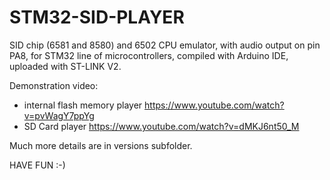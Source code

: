 # STM32-SID-PLAYER
SID chip (6581 and 8580) and 6502 CPU emulator, with audio output on pin PA8, for STM32 line of microcontrollers, compiled with Arduino IDE, uploaded with ST-LINK V2.

Demonstration video: 
 - internal flash memory player  https://www.youtube.com/watch?v=pvWagY7ppYg
 - SD Card player                https://www.youtube.com/watch?v=dMKJ6nt50_M
 

Much more details are in versions subfolder.
  
HAVE FUN :-)
  
  
